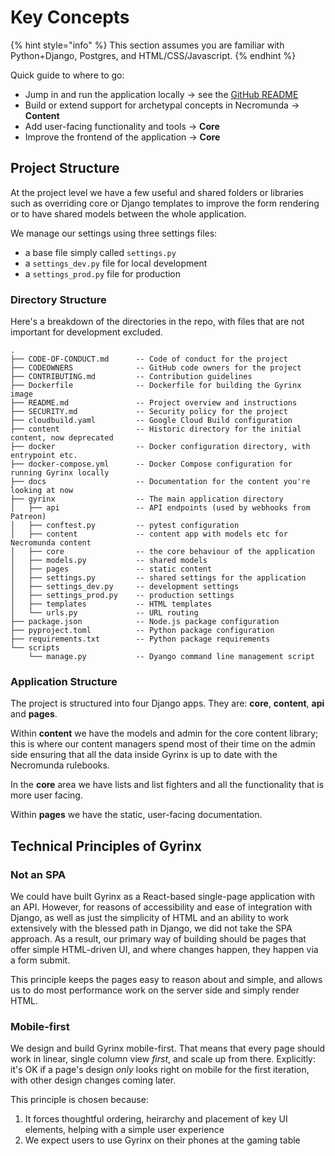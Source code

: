 # Key Concepts

{% hint style="info" %}
This section assumes you are familiar with Python+Django, Postgres, and HTML/CSS/Javascript.
{% endhint %}

Quick guide to where to go:

* Jump in and run the application locally → see the [GitHub README](https://github.com/gyrinx-app/gyrinx)
* Build or extend support for archetypal concepts in Necromunda → **Content**
* Add user-facing functionality and tools → **Core**
* Improve the frontend of the application → **Core**

## Project Structure



At the project level we have a few useful and shared folders or libraries such as overriding core or Django templates to improve the form rendering or to have shared models between the whole application.

We manage our settings using three settings files:

* a base file simply called `settings.py`
* a `settings_dev.py` file for local development
* a `settings_prod.py` file for production

### Directory Structure

Here's a breakdown of the directories in the repo, with files that are not important for development excluded.

```
.
├── CODE-OF-CONDUCT.md      -- Code of conduct for the project
├── CODEOWNERS              -- GitHub code owners for the project
├── CONTRIBUTING.md         -- Contribution guidelines
├── Dockerfile              -- Dockerfile for building the Gyrinx image
├── README.md               -- Project overview and instructions
├── SECURITY.md             -- Security policy for the project
├── cloudbuild.yaml         -- Google Cloud Build configuration
├── content                 -- Historic directory for the initial content, now deprecated
├── docker                  -- Docker configuration directory, with entrypoint etc.
├── docker-compose.yml      -- Docker Compose configuration for running Gyrinx locally
├── docs                    -- Documentation for the content you're looking at now
├── gyrinx                  -- The main application directory
│   ├── api                 -- API endpoints (used by webhooks from Patreon)
│   ├── conftest.py         -- pytest configuration
│   ├── content             -- content app with models etc for Necromunda content
│   ├── core                -- the core behaviour of the application
│   ├── models.py           -- shared models
│   ├── pages               -- static content
│   ├── settings.py         -- shared settings for the application
│   ├── settings_dev.py     -- development settings
│   ├── settings_prod.py    -- production settings
│   ├── templates           -- HTML templates
│   └── urls.py             -- URL routing
├── package.json            -- Node.js package configuration
├── pyproject.toml          -- Python package configuration
├── requirements.txt        -- Python package requirements
└── scripts
    └── manage.py           -- Dyango command line management script
```

### Application Structure

The project is structured into four Django apps. They are: **core**, **content**, **api** and **pages**.

Within **content** we have the models and admin for the core content library; this is where our content managers spend most of their time on the admin side ensuring that all the data inside Gyrinx is up to date with the Necromunda rulebooks.

In the **core** area we have lists and list fighters and all the functionality that is more user facing.

Within **pages** we have the static, user-facing documentation.

## Technical Principles of Gyrinx

### Not an SPA

We could have built Gyrinx as a React-based single-page application with an API. However, for reasons of accessibility and ease of integration with Django, as well as just the simplicity of HTML and an ability to work extensively with the blessed path in Django, we did not take the SPA approach. As a result, our primary way of building should be pages that offer simple HTML-driven UI, and where changes happen, they happen via a form submit.

This principle keeps the pages easy to reason about and simple, and allows us to do most performance work on the server side and simply render HTML.

### Mobile-first

We design and build Gyrinx mobile-first. That means that every page should work in linear, single column view _first_, and scale up from there. Explicitly: it's OK if a page's design _only_ looks right on mobile for the first iteration, with other design changes coming later.

This principle is chosen because:

1. It forces thoughtful ordering, heirarchy and placement of key UI elements, helping with a simple user experience
2. We expect users to use Gyrinx on their phones at the gaming table
